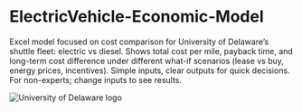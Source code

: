 # ElectricVehicle-Economic-Model
Excel model focused on cost comparison for University of Delaware’s shuttle fleet: electric vs diesel. Shows total cost per mile, payback time, and long-term cost difference under different what-if scenarios (lease vs buy, energy prices, incentives). Simple inputs, clear outputs for quick decisions. For non-experts; change inputs to see results.

![University of Delaware logo](https://github.com/Kamil7Chaudhry/ev-bus-economic-model/university-of-delaware-vector-logo.png)
